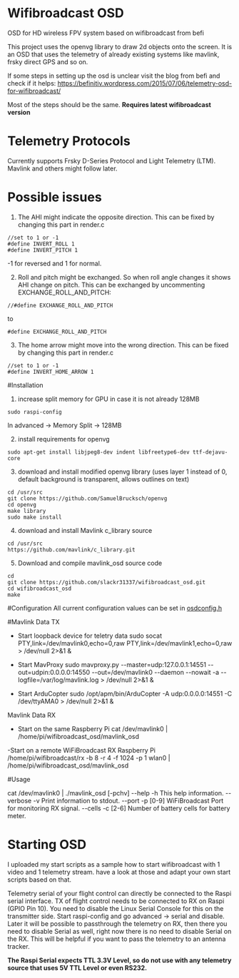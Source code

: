 # Wifibroadcast OSD
OSD for HD wireless FPV system based on wifibroadcast from befi

This project uses the openvg library to draw 2d objects onto the screen. It is an OSD that uses the telemetry of already existing systems like mavlink, frsky direct GPS and so on.

If some steps in setting up the osd is unclear visit the blog from befi and check if it helps:
https://befinitiv.wordpress.com/2015/07/06/telemetry-osd-for-wifibroadcast/

Most of the steps should be the same. **Requires latest wifibroadcast version**

# Telemetry Protocols

Currently supports Frsky D-Series Protocol and Light Telemetry (LTM). Mavlink and others might follow later.

# Possible issues
1) The AHI might indicate the opposite direction. This can be fixed by changing this part in render.c
```
//set to 1 or -1
#define INVERT_ROLL 1
#define INVERT_PITCH 1
```
-1 for reversed and 1 for normal.

2) Roll and pitch might be exchanged. So when roll angle changes it shows AHI change on pitch. This can be exchanged by uncommenting EXCHANGE_ROLL_AND_PITCH:
```
//#define EXCHANGE_ROLL_AND_PITCH
```
to
```
#define EXCHANGE_ROLL_AND_PITCH
```

3) The home arrow might move into the wrong direction. This can be fixed by changing this part in render.c
```
//set to 1 or -1
#define INVERT_HOME_ARROW 1
```

#Installation
1) increase split memory for GPU in case it is not already 128MB

```
sudo raspi-config
```
In advanced -> Memory Split -> 128MB


2) install requirements for openvg
```
sudo apt-get install libjpeg8-dev indent libfreetype6-dev ttf-dejavu-core
```

3) download and install modified openvg library (uses layer 1 instead of 0, default background is transparent, allows outlines on text)
```
cd /usr/src
git clone https://github.com/SamuelBrucksch/openvg
cd openvg
make library
sudo make install
```

4) download and install Mavlink c_library source
```
cd /usr/src
https://github.com/mavlink/c_library.git
```


5) Download and compile mavlink_osd source code
```
cd
git clone https://github.com/slackr31337/wifibroadcast_osd.git
cd wifibroadcast_osd
make
```

#Configuration
All current configuration values can be set in [osdconfig.h](https://github.com/slackr31337/wifibroadcast_osd/blob/master/osdconfig.h)


#Mavlink Data TX
- Start loopback device for teletry data
sudo socat PTY,link=/dev/mavlink0,echo=0,raw PTY,link=/dev/mavlink1,echo=0,raw > /dev/null 2>&1 &

- Start MavProxy
sudo mavproxy.py --master=udp:127.0.0.1:14551 --out=udpin:0.0.0.0:14550 --out=/dev/mavlink0 --daemon --nowait -a --logfile=/var/log/mavlink.log > /dev/null 2>&1 &

- Start ArduCopter
sudo /opt/apm/bin/ArduCopter -A udp:0.0.0.0:14551 -C /dev/ttyAMA0 > /dev/null 2>&1 &



Mavlink Data RX
- Start on the same Raspberry Pi
cat /dev/mavlink0 | /home/pi/wifibroadcast_osd/mavlink_osd

-Start on a remote WiFiBroadcast RX Raspberry Pi
 /home/pi/wifibroadcast/rx -b 8 -r 4 -f 1024 -p 1 wlan0 | /home/pi/wifibroadcast_osd/mavlink_osd 
 

#Usage

 cat /dev/mavlink0 | ./mavlink_osd [-pchv]
  --help -h           This help information.
  --verbose -v        Print information to stdout.
  --port -p [0-9]     WiFiBroadcast Port for monitoring RX signal.
  --cells -c [2-6]    Number of battery cells for battery meter.


# Starting OSD
I uploaded my start scripts as a sample how to start wifibroadcast with 1 video and 1 telemetry stream. have a look at those and adapt your own start scripts based on that.

Telemetry serial of your flight control can directly be connected to the Raspi serial interface. TX of flight control needs to be connected to RX on Raspi (GPIO Pin 10). You need to disable the Linux Serial Console for this on the transmitter side. Start raspi-config and go advanced -> serial and disable. Later it will be possible to passthrough the telemetry on RX, then there you need to disable Serial as well, right now there is no need to disable Serial on the RX. This will be helpful if you want to pass the telemetry to an antenna tracker.

**The Raspi Serial expects TTL 3.3V Level, so do not use with any telemetry source that uses 5V TTL Level or even RS232.**
